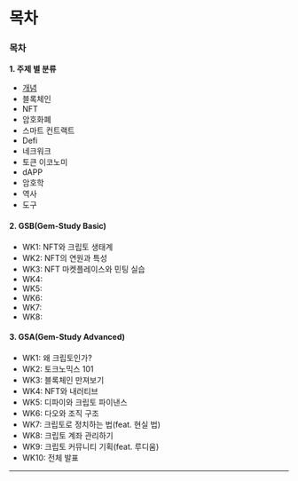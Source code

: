 # 목차



### 목차



**1. 주제 별 분류**

* [개념](../undefined/undefined/)
* 블록체인
* NFT
* 암호화폐
* 스마트 컨트랙트
* Defi
* 네크워크
* 토큰 이코노미
* dAPP
* 암호학
* 역사
* 도구

#### **2.** GSB(Gem-Study Basic)

* WK1: NFT와 크립토 생태계&#x20;
* WK2: NFT의 연원과 특성&#x20;
* WK3: NFT 마켓플레이스와 민팅 실습&#x20;
* WK4:&#x20;
* WK5:&#x20;
* WK6:&#x20;
* WK7:&#x20;
* WK8:

#### 3. GSA(Gem-Study Advanced)

* WK1: 왜 크립토인가?&#x20;
* WK2: 토크노믹스 101&#x20;
* WK3: 블록체인 만져보기&#x20;
* WK4: NFT와 내러티브&#x20;
* WK5: 디파이와 크립토 파이낸스&#x20;
* WK6: 다오와 조직 구조&#x20;
* WK7: 크립토로 정치하는 법(feat. 현실 법)&#x20;
* WK8: 크립토 계좌 관리하기&#x20;
* WK9: 크립토 커뮤니티 기획(feat. 루디움)&#x20;
* WK10: 전체 발표



****

